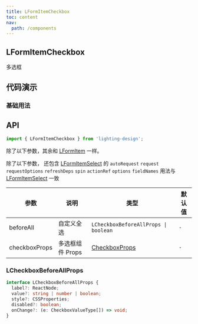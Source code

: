 ```yaml
---
title: LFormItemCheckbox
toc: content
nav:
  path: /components
---
```


## LFormItemCheckbox

多选框

<!-- **特点**

- 支持请求数据获得 `options`
- 支持依赖项变化自动重新请求
- 支持请求防抖
- `request` 的参数为依赖项的值
- 支持配置添加`beforeAll`自定义全选 -->

## 代码演示

### 基础用法

<code src='./demos/demo.tsx'></code>

<!-- <code src='./demos/Demo1.tsx'></code>

### 全选

<code src='./demos/Demo2.tsx'></code>

### 禁用

<code src='./demos/Demo3.tsx'></code>

### 异步请求

<code src='./demos/Demo4.tsx'></code>

### 依赖更新自动请求

<code src='./demos/Demo5.tsx'></code> -->

## API

```ts
import { LFormItemCheckbox } from 'lighting-design';
```

除了以下参数，其余和 [LFormItem](/components/form-item) 一样。

除了以下参数， 还包含 [LFormItemSelect](/components/form-item-select#api) 的 `autoRequest` `request` `requestOptions` `refreshDeps` `spin` `actionRef` `options` `fieldNames`
用法与 [LFormItemSelect](/components/form-item-select#api) 一致

| 参数          | 说明             | 类型                                                            | 默认值 |
| ------------- | ---------------- | --------------------------------------------------------------- | ------ |
| beforeAll     | 自定义全选       | `LCheckboxBeforeAllProps \| boolean `                           | `-`    |
| checkboxProps | 多选框组件 Props | [CheckboxProps](https://ant.design/components/checkbox-cn/#api) | `-`    |

### LCheckboxBeforeAllProps

```ts
interface LCheckboxBeforeAllProps {
  label?: ReactNode;
  value?: string | number | boolean;
  style?: CSSProperties;
  disabled?: boolean;
  onChange?: (e: CheckboxValueType[]) => void;
}
```
